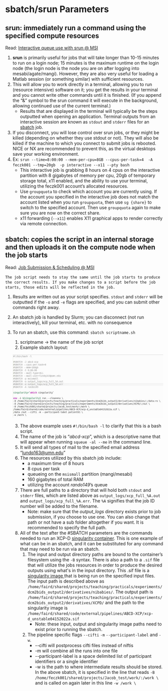 # sbatch/srun Parameters 

## srun: immediately run a command using the specified compute resources

Read: [Interactive queue use with srun @ MSI](https://www.msi.umn.edu/content/interactive-queue-use-srun)

1. **srun** is primarily useful for jobs that will take longer than 10-15 minutes to run on a login node; 15 minutes is the maximum runtime on the login node (the login node is the node you are on after logging into mesabi/agate/mangi). However, they are also very useful for loading a Matlab session (or something similar) with sufficient resources. 
2. This will allow you to work directly in a terminal, allowing you to run (resource intensive) software on it; you get the results in your terminal and you cannot write other commands until it is finished. (If you append the “&” symbol to the srun command it will execute in the background, allowing continued use of the current terminal.)
    * Results that are displayed in the terminal will typically be the steps outputted when opening an application. Terminal outputs from an interactive session are known as `stdout` and `stderr` files for an [sbatch](slurm-params.md#4-2-sbatch-copies-the-script-in-an-internal-storage-and-then-uploads-it-on-the-compute-node-when-the-job-starts) job.
3. If you disconnect, you will lose control over srun jobs, or they might be killed (depending on whether they use stdout or not). They will also be killed if the machine to which you connect to submit jobs is rebooted. NICE or NX are recommended to prevent this, as the virtual desktops save your working environment. 
4. Ex: `srun --time=8:00:00 --mem-per-cpu=8GB --cpus-per-task=4  -A feczk001 --tmp=20gb  -p interactive --x11 --pty bash`
    * This interactive job is grabbing 8 hours on 4 cpus on the interactive partition with 8 gigabytes of memory per cpu, 20gb of temporary storage total, x11 enabled, and the ability to use your terminal, utilizing the feczk001 account’s allocated resources.
    * Use `groupquota` to check which account you are currently using. If the account you specified in the interactive job does not match the account listed when you run `groupquota`, then use `sg {share}` to switch to the specified account. Then use `groupquota` again to make sure you are now on the correct share.
    * x11 forwarding (`--x11`) enables X11 graphical apps to render correctly via remote connection.

## sbatch: copies the script in an internal storage and then uploads it on the compute node when the job starts 

Read: [Job Submission & Scheduling @ MSI](https://www.msi.umn.edu/content/job-submission-and-scheduling-slurm)

    The job script needs to stay the same until the job starts to produce the correct results. If you make changes to a script before the job starts, those edits will be reflected in the job. 

1. Results are written out as your script specifies. `stdout` and `stderr` will be outputted if the `-o` and `-e` flags are specified, and you can submit other commands right away.
2. An sbatch job is handled by Slurm; you can disconnect (not run interactively), kill your terminal, etc. with no consequence
3. To run an sbatch, use this command: `sbatch scriptname.sh`
    1. scriptname -> the name of the job script 
    2. Example sbatch layout: 

    ![singularity_example](img/singularity_image.png)

    3. The above example uses `#!/bin/bash -l` to clarify that this is a bash script.
    4. The name of the job is “_abcd-xcp_”, which is a descriptive name that will appear when running `squeue -al --me` in the command line. 
    5. It will send all types of mail to the specified email address “lundq163@umn.edu”
    6. The resources utilized by this sbatch job include:
        * a maximum time of 8 hours 
        * 8 cpus per task 
        * queueing on the `msismall` partition (mangi/mesabi)
        * 160 gigabytes of total RAM 
        * utilizing the account _rando149_’s queue
    7. There are full paths to a directory that will hold both `stdout` and `stderr` files, which are listed above as `output_logs/xcp_full_%A.out` and `output_logs/xcp_full_%A.err`. The `%A` signifies that the job ID number will be added to the filename.
        * Note: make sure that the _output_logs_ directory exists prior to job submission, if you choose to use one. You can also change that path or not have a sub folder altogether if you want. It is recommended to specify the full path.
    8. All of the text after the #SBATCH parameters are the commands needed to run an XCP-D [singularity container](containers.md). This is one example of what can be in an sbatch, and it can be substituted for any command that may need to be run via an sbatch. 
        1. The input and output directory paths are bound to the container’s filesystem using the `-B` syntax. There is also a path to a `.sif` file that will utilize the jobs resources in order to produce the desired outputs using what's in the input directory. This .sif file is a[ singularity image ](containers.md)that is being run on the specified input files. The input path is described above as `/home/faird/shared/projects/teaching/practicals/experiments/dcm2bids_output2/derivatives/nibabies/`. The output path is `/home/faird/shared/projects/teaching/practicals/experiments/dcm2bids_output2/derivatives/XCPD/` and the path to the singularity image is `/home/faird/shared/code/external/pipelines/ABCD-XCP/xcp-d_unstable04152022a.sif`  
            * Note: these input, output and singularity image paths need to exist prior to running the sbatch. 
        2. The pipeline specific flags `--cifti` `-m` `--participant-label` and `-w`.
            * --cifti will postprocess cifti files instead of niftis
            * -m will combine all the runs into one file
            * --participant-label is a space delimited list of participant identifiers or a single identifier
            * -w is the path to where intermediate results should be stored. In the above sbatch, it is specified in the line that reads `-B /home/feczk001/shared/projects/Jacob_test/work/:/work \` and is called on again later in this line `-w /work \`